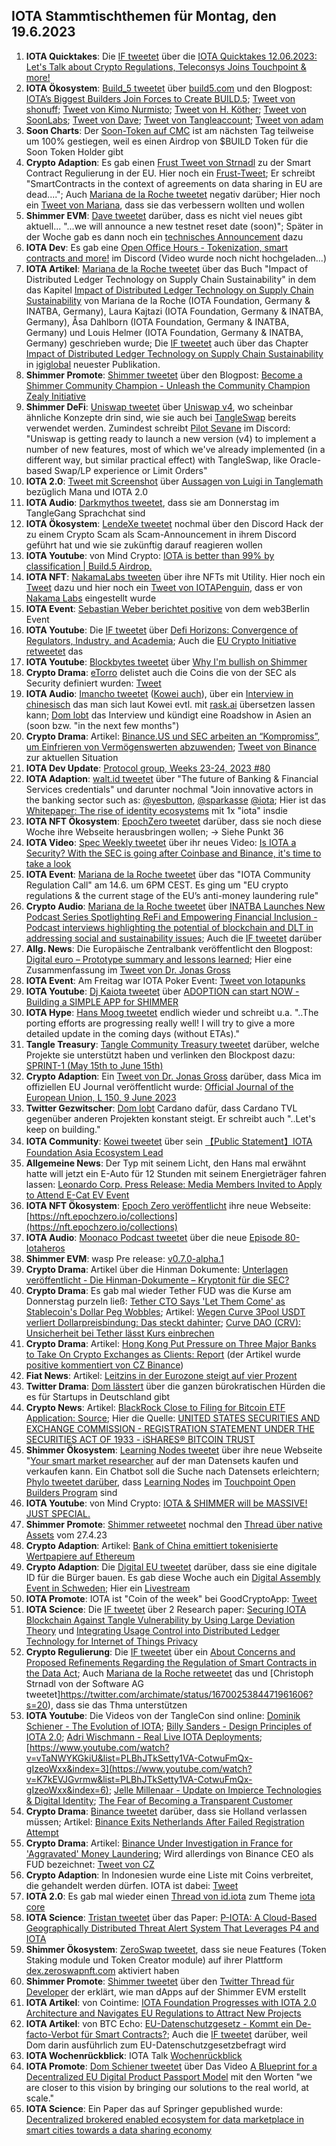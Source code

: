 ## IOTA Stammtischthemen für Montag, den 19.6.2023

1. **IOTA Quicktakes**: Die [IF tweetet]() über die [IOTA Quicktakes 12.06.2023: Let's Talk about Crypto Regulations, Teleconsys Joins Touchpoint & more!](https://www.youtube.com/watch?v=aTSPfQnntd8)
2. **IOTA Ökosystem**: [Build_5 tweetet](https://twitter.com/build5tech/status/1668508948498993152?s=20) über [build5.com](https://build5.com/) und den Blogpost: [IOTA’s Biggest Builders Join Forces to Create BUILD.5](https://build5.com/blog/build5-intro/); [Tweet von shonuff](https://twitter.com/iotahawaii/status/1668512926553059328?s=20); [Tweet von Kimo Nurmisto](https://twitter.com/KimmoNurmisto/status/1668517404660363264?s=20); [Tweet von H. Köther](https://twitter.com/HolgerKoether/status/1668517426760220674?s=20); [Tweet von SoonLabs](https://twitter.com/soon_labs/status/1668511785551364097?s=20); [Tweet von Dave](https://twitter.com/DaveRL6/status/1668513908674514944?s=20); [Tweet von Tangleaccount](https://twitter.com/TangleAcctant/status/1668595433055084545?s=20); [Tweet von adam](https://twitter.com/adam_unchained/status/1668672868325146624?s=20)
3. **Soon Charts**: Der [Soon-Token auf CMC](https://coinmarketcap.com/currencies/soonaverse/) ist am nächsten Tag teilweise um 100% gestiegen, weil es einen Airdrop von $BUILD Token für die Soon Token Holder gibt
4. **Crypto Adaption**: Es gab einen [Frust Tweet von Strnadl](https://twitter.com/archimate/status/1668521932721905665?s=20) zu der Smart Contract Regulierung in der EU. Hier noch ein [Frust-Tweet](https://twitter.com/archimate/status/1668598453469949952?s=20); Er schreibt "SmartContracts in the context of agreements on data sharing in EU are dead...."; Auch [Mariana de la Roche tweetet](https://twitter.com/Marianadlrw/status/1668568932972675073?s=20) negativ darüber; Hier noch ein [Tweet von Mariana](https://twitter.com/Marianadlrw/status/1668589962839597057?s=20), dass sie das verbessern wollten und wollen
5. **Shimmer EVM**: [Dave tweetet](https://twitter.com/fijter/status/1668352896222519301?s=20) darüber, dass es nicht viel neues gibt aktuell... "...we will announce a new testnet reset date (soon)"; Später in der Woche gab es dann noch ein [technisches Announcement](https://twitter.com/Vrom14286662/status/1668641896023879684?s=20) dazu 
6. **IOTA Dev**: Es gab eine [Open Office Hours - Tokenization, smart contracts and more!]() im Discord (Video wurde noch nicht hochgeladen...)
7. **IOTA Artikel**: [Mariana de la Roche tweetet](https://twitter.com/Marianadlrw/status/1668360450197667841?s=20) über das Buch "Impact of Distributed Ledger Technology on Supply Chain Sustainability" in dem das Kapitel [Impact of Distributed Ledger Technology on Supply Chain Sustainability](https://www.igi-global.com/viewtitlesample.aspx?id=324633&ptid=308007&t=Impact%20of%20Distributed%20Ledger%20Technology%20on%20Supply%20Chain%20Sustainability&isxn=9781668474556) von Mariana de la Roche (IOTA Foundation, Germany & INATBA, Germany), Laura Kajtazi (IOTA Foundation, Germany & INATBA, Germany), Åsa Dahlborn (IOTA Foundation, Germany & INATBA, Germany) und Louis Helmer (IOTA Foundation, Germany & INATBA, Germany) geschrieben wurde; Die [IF tweetet](https://twitter.com/iota/status/1669253423693279233?s=20) auch über das Chapter [Impact of Distributed Ledger Technology on Supply Chain Sustainability](https://www.igi-global.com/chapter/impact-of-distributed-ledger-technology-on-supply-chain-sustainability/324633) in [igiglobal](https://twitter.com/igiglobal) neuester Publikation.
8. **Shimmer Promote**: [Shimmer tweetet](https://twitter.com/shimmernet/status/1668604146398707712?s=20) über den Blogpost: [Become a Shimmer Community Champion - Unleash the Community Champion Zealy Initiative](https://blog.shimmer.network/shimmer-community-champions/)
9. **Shimmer DeFi**: [Uniswap tweetet](https://twitter.com/Uniswap/status/1668603580184502276?s=20) über [Uniswap v4](https://github.com/Uniswap/v4-core), wo scheinbar ähnliche Konzepte drin sind, wie sie auch bei [TangleSwap](https://twitter.com/TangleSwap) bereits verwendet werden. Zumindest schreibt [Pilot Sevane](https://twitter.com/PilotSevane) im Discord: "Uniswap is getting ready to launch a new version (v4) to implement a number of new features, most of which we've already implemented (in a different way, but similar practical effect) with TangleSwap, like Oracle-based Swap/LP experience or Limit Orders"
10. **IOTA 2.0**: [Tweet mit Screenshot](https://twitter.com/Vrom14286662/status/1668624689613377536?s=20) über [Aussagen von Luigi in Tanglemath](https://discord.com/channels/397872799483428865/399035929106579466/1118090664454922240) bezüglich Mana und IOTA 2.0
11. **IOTA Audio**: [Darkmythos tweetet](https://twitter.com/DarkMythosIOTA/status/1668875926065799168?s=20), dass sie am Donnerstag im TangleGang Sprachchat sind
12. **IOTA Ökosystem**: [LendeXe tweetet](https://twitter.com/LendeXeFinance/status/1668718611505070087?s=20) nochmal über den Discord Hack der zu einem Crypto Scam als Scam-Announcement in ihrem Discord geführt hat und wie sie zukünftig darauf reagieren wollen
13. **IOTA Youtube**: von Mind Crypto: [IOTA is better than 99% by classification | Build.5 Airdrop.](https://youtu.be/vnkX7qSMryU)
14. **IOTA NFT**: [NakamaLabs tweeten](https://twitter.com/Nakama_Labs/status/1668623181199056896?s=20) über ihre NFTs mit Utility. Hier noch ein [Tweet](https://twitter.com/Nakama_Labs/status/1668623181199056896?s=20) dazu und hier noch ein [Tweet von IOTAPenguin](https://twitter.com/iota_penguin/status/1670677029413351429?s=20), dass er von [Nakama Labs](https://twitter.com/Nakama_Labs) eingestellt wurde
15. **IOTA Event**: [Sebastian Weber berichtet positive](https://twitter.com/Sebasti65365174/status/1668637265709481985?s=20) von dem web3Berlin Event
16. **IOTA Youtube**: Die [IF tweetet](https://twitter.com/iota/status/1668634330078539782?s=20) über [Defi Horizons: Convergence of Regulators, Industry, and Academia](https://youtu.be/Ado_hft6ndg); Auch die [EU Crypto Initiative retweetet](https://twitter.com/EuCInitiative/status/1668639052629721089?s=20) das
17. **IOTA Youtube**: [Blockbytes tweetet](https://twitter.com/blockbytescom/status/1668620487944208385?s=20) über [Why I'm bullish on Shimmer](https://youtu.be/i1IY4vRPhYk)
18. **Crypto Drama**: [eTorro](https://twitter.com/eToro) delistet auch die Coins die von der SEC als Security definiert wurden: [Tweet](https://twitter.com/coinbureau/status/1668573053964386304?s=20)
19. **IOTA Audio**: [Imancho tweetet](https://twitter.com/lmanchu/status/1668788836091199489?s=20) ([Kowei auch](https://twitter.com/kowei1995/status/1668831041870766081?s=20)), über ein [Interview in chinesisch](https://open.firstory.me/story/cliu3ftr400dj01vocjebegeh/platforms) das man sich laut Kowei evtl. mit [rask.ai](https://www.rask.ai/) übersetzen lassen kann; [Dom lobt](https://twitter.com/DomSchiener/status/1668899588076457985?s=20) das Interview und kündigt eine Roadshow in Asien an (soon bzw. "in the next few months")
20. **Crypto Drama**: Artikel: [Binance.US und SEC arbeiten an “Kompromiss”, um Einfrieren von Vermögenswerten abzuwenden](https://www.btc-echo.de/schlagzeilen/binance-us-und-sec-arbeiten-an-kompromiss-um-einfrieren-von-vermoegenswerten-abzuwenden-165997/); [Tweet von Binance](https://twitter.com/BinanceUS/status/1670077275419869186?s=20) zur aktuellen Situation
21. **IOTA Dev Update**: [Protocol group, Weeks 23-24, 2023 #80](https://github.com/iotaledger/research-updates/discussions/80)
22. **IOTA Adaption**: [walt.id tweetet](https://twitter.com/walt_id/status/1668885666430693376?s=20) über "The future of Banking & Financial Services credentials" und darunter nochmal "Join innovative actors in the banking sector such as: [@yesbutton](https://twitter.com/yesbutton), [@sparkasse](https://twitter.com/sparkasse) [@iota](https://twitter.com/iota); Hier ist das [Whitepaper: The rise of identity ecosystems](https://static1.squarespace.com/static/609c0ddf94bcc0278a7cbdb4/t/645cac97fe3ee925bd96364b/1683795122733/The+future+is+multi+ecosystem+_+by+walt.id.pdf) mit 1x "iota" insdie
23. **IOTA NFT Ökosystem**: [EpochZero tweetet](https://twitter.com/Epoch_0/status/1668720620467638275?s=20) darüber, dass sie noch diese Woche ihre Webseite herausbringen wollen; -> Siehe Punkt 36
24. **IOTA Video**: [Spec Weekly tweetet](https://twitter.com/SpecWeekly/status/1668907710191136768?s=20) über ihr neues Video: [Is IOTA a Security? With the SEC is going after Coinbase and Binance, it's time to take a look](https://youtu.be/nWMq3vsxcWc)
25. **IOTA Event**: [Mariana de la Roche tweetet](https://twitter.com/Marianadlrw/status/1668941571419504642?s=20) über das "IOTA Community Regulation Call" am 14.6. um 6PM CEST. Es ging um "EU crypto regulations & the current stage of the EU’s anti-money laundering rule"
26. **Crypto Audio**: [Mariana de la Roche tweetet](https://twitter.com/Marianadlrw/status/1668945312579219458?s=20) über [INATBA Launches New Podcast Series Spotlighting ReFi and Empowering Financial Inclusion - Podcast interviews highlighting the potential of blockchain and DLT in addressing social and sustainability issues](https://www.blockleaders.io/news/inatba-launches-new-podcast-series-spotlighting-refi-and-empowering-financial-inclusion); Auch die [IF tweetet](https://twitter.com/iota/status/1668981625974054913?s=20) darüber
27. **Allg. News**: Die Europäische Zentralbank veröffentlicht den Blogpost: [Digital euro – Prototype summary and lessons learned](https://www.ecb.europa.eu/pub/pdf/other/ecb.prototype_summary20230526~71d0b26d55.en.pdf); Hier eine Zusammenfassung im [Tweet von Dr. Jonas Gross](https://twitter.com/Jonas__Gross/status/1668879473113014279?s=20)
28. **IOTA Event**: Am Freitag war IOTA Poker Event: [Tweet von Iotapunks](https://twitter.com/IotaPunks_71/status/1668964224696041475?s=20)
29. **IOTA Youtube**: [Dj Kaiota tweetet](https://twitter.com/dj_kaiota/status/1668968347990474753?s=20) über [ADOPTION can start NOW - Building a SIMPLE APP for SHIMMER](https://m.youtube.com/watch?v=9irdEV_v4_A)
30. **IOTA Hype**: [Hans Moog tweetet](https://twitter.com/hus_qy/status/1669107777292181508?s=20) endlich wieder und schreibt u.a. "..The porting efforts are progressing really well! I will try to give a more detailed update in the coming days (without ETAs)."
31. **Tangle Treasury**: [Tangle Community Treasury tweetet](https://twitter.com/TangleTreasury/status/1669113828595093506?s=20) darüber, welche Projekte sie unterstützt haben und verlinken den Blockpost dazu: [SPRINT-1 (May 15th to June 15th)](https://hackmd.io/@turIC_28RG6k6PG4qdRL8A/BySg6HDP2)
32. **Crypto Adaption**: Ein [Tweet von Dr. Jonas Gross](https://twitter.com/Jonas__Gross/status/1668501837807271936?s=20) darüber, dass Mica im offiziellen EU Journal veröffentlicht wurde: [Official Journal of the European Union, L 150, 9 June 2023](https://eur-lex.europa.eu/legal-content/EN/TXT/?uri=OJ:L:2023:150:TOC)
33. **Twitter Gezwitscher**: [Dom lobt](https://twitter.com/DomSchiener/status/1668983424017629186?s=20) Cardano dafür, dass Cardano TVL gegenüber anderen Projekten konstant steigt. Er schreibt auch "..Let's keep on building."
34. **IOTA Community**: [Kowei tweetet](https://twitter.com/kowei1995/status/1669165650257010688?s=20) über sein [【Public Statement】IOTA Foundation Asia Ecosystem Lead](https://medium.com/@koweitseng2045/public-statement-iota-foundation-asia-ecosystem-lead-401a1df77bcf)
35. **Allgemeine News**: Der Typ mit seinem Licht, den Hans mal erwähnt hatte will jetzt ein E-Auto für 12 Stunden mit seinem Energieträger fahren lassen: [Leonardo Corp. Press Release: Media Members Invited to Apply to Attend E-Cat EV Event](https://e-catworld.com/2023/06/14/leonardo-corp-press-release-media-members-invited-to-apply-to-attend-e-cat-ev-event/)
36. **IOTA NFT Ökosystem**: [Epoch Zero veröffentlicht](https://twitter.com/Epoch_0/status/1669359115540508672?s=20) ihre neue Webseite: [https://nft.epochzero.io/collections](https://nft.epochzero.io/collections)
37. **IOTA Audio**: [Moonaco Podcast tweetet](https://twitter.com/MoonacoPodcast/status/1669284898975170566?s=20) über die neue [Episode 80- Iotaheros](https://open.spotify.com/episode/0NdBiIyAdkbfjGw3GItMtk?si=1LV5y3RvT9GCe834-tO32g)
38. **Shimmer EVM**: wasp Pre release: [v0.7.0-alpha.1](https://github.com/iotaledger/wasp/releases/tag/v0.7.0-alpha.1)
39. **Crypto Drama**: Artikel über die Hinman Dokumente: [Unterlagen veröffentlicht - Die Hinman-Dokumente – Kryptonit für die SEC?](https://www.btc-echo.de/news/die-hinman-dokumente-kryptonit-fuer-die-sec-165902/)
40. **Crypto Drama**: Es gab mal wieder Tether FUD was die Kurse am Donnerstag purzeln ließ: [Tether CTO Says 'Let Them Come' as Stablecoin's Dollar Peg Wobbles](https://decrypt.co/144735/tether-cto-says-let-them-come-stablecoin-peg-wobbles); Artikel: [Wegen Curve 3Pool 
USDT verliert Dollarpreisbindung: Das steckt dahinter](https://www.btc-echo.de/news/usdt-verliert-dollarpreisbindung-das-steckt-dahinter-166140/); [Curve DAO (CRV): Unsicherheit bei Tether lässt Kurs einbrechen](https://www.btc-echo.de/schlagzeilen/curve-dao-crv-unsicherheit-bei-tether-laesst-kurs-einbrechen-166135/)
41. **Crypto Drama**: Artikel: [Hong Kong Put Pressure on Three Major Banks to Take On Crypto Exchanges as Clients: Report](https://www.coindesk.com/policy/2023/06/15/hong-kong-put-pressure-on-three-major-banks-to-take-on-crypto-exchanges-as-clients-report/) (der Artikel wurde [positive kommentiert von CZ Binance](https://twitter.com/cz_binance/status/1669279522858868740?s=20))
42. **Fiat News**: Artikel: [Leitzins in der Eurozone steigt auf vier Prozent](https://www.tagesschau.de/wirtschaft/finanzen/ezb-zinsanstieg-inflation-euroraum-100.html)
43. **Twitter Drama**: [Dom lässtert](https://twitter.com/DomSchiener/status/1669311931499331584?s=20) über die ganzen bürokratischen Hürden die es für Startups in Deutschland gibt
44. **Crypto News**: Artikel: [BlackRock Close to Filing for Bitcoin ETF Application: Source](https://www.coindesk.com/business/2023/06/15/blackrock-close-to-filing-bitcoin-etf-source/); Hier die Quelle: [UNITED STATES SECURITIES AND EXCHANGE COMMISSION - REGISTRATION STATEMENT UNDER THE SECURITIES ACT OF 1933 - iSHARES® BITCOIN TRUST](https://www.sec.gov/Archives/edgar/data/1980994/000143774923017574/bit20230608_s1.htm)
45. **Shimmer Ökosystem**: [Learning Nodes tweetet](https://twitter.com/learning_nodes/status/1669518170795970560?s=20) über ihre neue Webseite "[Your smart market researcher](https://www.learningnodes.com/) auf der man Datensets kaufen und verkaufen kann. Ein Chatbot soll die Suche nach Datensets erleichtern; [Phylo tweetet darüber](https://twitter.com/PhyloIota/status/1669554914429923335?s=20), dass [Learning Nodes](https://twitter.com/learning_nodes) im [Touchpoint Open Builders Program](https://shimmer.network/touchpoint) sind
46. **IOTA Youtube**: von Mind Crypto: [IOTA & SHIMMER will be MASSIVE! JUST SPECIAL.](https://www.youtube.com/watch?v=z6gqeIUmIJE)
47. **Shimmer Promote**: [Shimmer retweetet](https://twitter.com/shimmernet/status/1669600700588859397?s=20) nochmal den [Thread über native Assets](https://twitter.com/shimmernet/status/1651617265693884417?s=20) vom 27.4.23
48. **Crypto Adaption**: Artikel: [Bank of China emittiert tokenisierte Wertpapiere auf Ethereum](https://www.btc-echo.de/news/bank-of-china-emittiert-tokenisierte-wertpapiere-auf-ethereum-166005/)
49. **Crypto Adaption**: Die [Digital EU tweetet](https://twitter.com/DigitalEU/status/1669628042308665345?s=20) darüber, dass sie eine digitale ID für die Bürger bauen. Es gab diese Woche auch ein [Digital Assembly Event in Schweden](https://digital-strategy.ec.europa.eu/en/events/digital-assembly-2023-digital-open-and-secure-europe); Hier ein [Livestream](https://www.youtube.com/watch?v=Ltb6GcBrAS0)
50. **IOTA Promote**: IOTA ist "Coin of the week" bei GoodCryptoApp: [Tweet](https://twitter.com/GoodCryptoApp/status/1669359899774681088?s=20)
51. **IOTA Science**: Die [IF tweetet](https://twitter.com/iota/status/1669646002654007297?s=20) über 2 Research paper: [Securing IOTA Blockchain Against Tangle Vulnerability by Using Large Deviation Theory](https://ieeexplore.ieee.org/abstract/document/10145922) und [Integrating Usage Control into Distributed Ledger Technology for Internet of Things Privacy](https://ieeexplore.ieee.org/abstract/document/10144624)
52. **Crypto Regulierung**: Die [IF tweetet](https://twitter.com/iota/status/1669668652730265601?s=20) über ein [About Concerns and Proposed Refinements Regarding the Regulation of Smart Contracts in the Data Act](https://data-act.info/); Auch [Mariana de la Roche retweetet](https://twitter.com/Marianadlrw/status/1669687921610309634?s=20) das und [Christoph Strnadl von der Software AG tweetet]https://twitter.com/archimate/status/1670025384471961606?s=20), dass sie das Thma unterstützen
53. **IOTA Youtube**: Die Videos von der TangleCon sind online: [Dominik Schiener - The Evolution of IOTA](https://www.youtube.com/watch?v=Z7RS1eh40Cc&list=PLBhJTkSetty1VA-CotwuFmQx-gIzeoWxx&index=2); [Billy Sanders - Design Principles of IOTA 2.0](https://www.youtube.com/watch?v=k6XVtFY-XJU&list=PLBhJTkSetty1VA-CotwuFmQx-gIzeoWxx&index=5); [Adri Wischmann - Real Live IOTA Deployments](https://www.youtube.com/watch?v=vTaNWYKGkiU&list=PLBhJTkSetty1VA-CotwuFmQx-gIzeoWxx&index=3); [https://www.youtube.com/watch?v=vTaNWYKGkiU&list=PLBhJTkSetty1VA-CotwuFmQx-gIzeoWxx&index=3](https://www.youtube.com/watch?v=K7kEVJGvrmw&list=PLBhJTkSetty1VA-CotwuFmQx-gIzeoWxx&index=6); [Jelle Millenaar - Update on Impierce Technologies & Digital Identity](https://www.youtube.com/watch?v=Y1noZTf9ePI&list=PLBhJTkSetty1VA-CotwuFmQx-gIzeoWxx&index=8); [The Fear of Becoming a Transparent Customer](https://www.youtube.com/watch?v=k69Q2he3R0M&list=PLBhJTkSetty1VA-CotwuFmQx-gIzeoWxx&index=4)
54. **Crypto Drama**: [Binance tweetet](https://twitter.com/binance/status/1669628787267624961?s=20) darüber, dass sie Holland verlassen müssen; Artikel: [Binance Exits Netherlands After Failed Registration Attempt](https://www.bloomberg.com/news/articles/2023-06-16/binance-exits-netherlands-after-failed-registration-attempt#xj4y7vzkg)
55. **Crypto Drama**: Artikel: [Binance Under Investigation in France for 'Aggravated' Money Laundering](https://www.coindesk.com/policy/2023/06/16/binance-under-investigation-in-france-accused-of-aggravated-money-laundering/); Wird allerdings von Binance CEO als FUD bezeichnet: [Tweet von CZ](https://twitter.com/cz_binance/status/1669690219329716224?s=20)
56. **Crypto Adaption**: In Indonesien wurde eine Liste mit Coins verbreitet, die gehandelt werden dürfen. IOTA ist dabei: [Tweet](https://twitter.com/PhyloIota/status/1670294539180068864?s=20)
57. **IOTA 2.0**: Es gab mal wieder einen [Thread von id.iota](https://twitter.com/id_iota/status/1670120431406415872?s=20) zum Theme [iota core](https://github.com/iotaledger/iota-core)
58. **IOTA Science**: [Tristan tweetet](https://twitter.com/tcampomanes/status/1670013395704111104?s=20) über das Paper: [P-IOTA: A Cloud-Based Geographically Distributed Threat Alert System That Leverages P4 and IOTA](https://www.mdpi.com/1424-8220/23/6/2955)
59. **Shimmer Ökosystem**: [ZeroSwap tweetet](https://twitter.com/ZeroSwapNFT/status/1669782617321865216?s=20), dass sie neue Features (Token Staking module und Token Creator module) auf ihrer Plattform [dex.zeroswapnft.com](https://dex.zeroswapnft.com/) aktiviert haben
60. **Shimmer Promote**: [Shimmer tweetet](https://twitter.com/shimmernet/status/1669963092850094080?s=20) über den [Twitter Thread für Developer](https://twitter.com/shimmernet/status/1653474438761918464?s=20) der erklärt, wie man dApps auf der Shimmer EVM erstellt
61. **IOTA Artikel**: von Cointime: [IOTA Foundation Progresses with IOTA 2.0 Architecture and Navigates EU Regulations to Attract New Projects](https://www.cointime.com/flash-news/iota-foundation-progresses-with-iota-2-35331)
62. **IOTA Artikel**: von BTC Echo: [EU-Datenschutzgesetz - Kommt ein De-facto-Verbot für Smart Contracts?](https://www.btc-echo.de/news/kommt-ein-de-facto-verbot-fuer-smart-contracts-166059/); Auch die [IF tweetet](https://twitter.com/iota/status/1670714203575926786?s=20) darüber, weil Dom darin ausführlich zum EU-Datenschutzgesetzbefragt wird
63. **IOTA Wochenrückblick**: IOTA Talk [Wochenrückblick](https://www.iota-talk.com/index.php?article/298-wochenr%C3%BCckblick-vom-11-bis-17-juni-2023/)
64. **IOTA Promote**: [Dom Schiener tweetet](https://twitter.com/DomSchiener/status/1670723897350553600?s=20) über Das Video [A Blueprint for a Decentralized EU Digital Product Passport Model](https://www.youtube.com/watch?v=NfJ4yiyAriw) mit den Worten "we are closer to this vision by bringing our solutions to the real world, at scale."
65. **IOTA Science**: Ein Paper das auf Springer gepublished wurde: [Decentralized brokered enabled ecosystem for data marketplace in smart cities towards a data sharing economy](https://link.springer.com/article/10.1007/s10669-023-09907-0)
